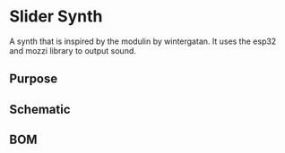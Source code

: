 # Slider Synth

A synth that is inspired by the modulin by wintergatan. It uses the esp32 and mozzi library to output sound.

## Purpose

## Schematic

## BOM